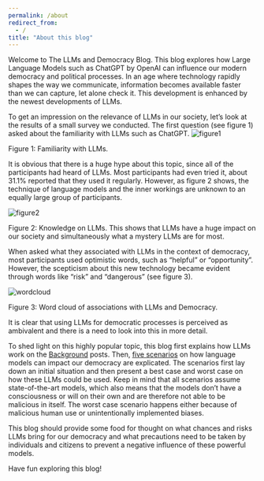 ```yaml
---
permalink: /about
redirect_from:
  - /
title: "About this blog"
---
```



Welcome to The LLMs and Democracy Blog. This blog explores how Large Language Models such as ChatGPT by OpenAI can influence our modern democracy and political processes. In an age where technology rapidly shapes the way we communicate, information becomes available faster than we can capture, let alone check it. This development is enhanced by the newest developments of LLMs.  

To get an impression on the relevance of LLMs in our society, let’s look at the results of a small survey we conducted. The first question (see figure 1) asked about the familiarity with LLMs such as ChatGPT.
![figure1](/LLM.github.io/assets/images/figure1.png )
<figcaption>
Figure 1: Familiarity with LLMs.
</figcaption>

It is obvious that there is a huge hype about this topic, since all of the participants had heard of LLMs. Most participants had even tried it, about 31.1% reported that they used it regularly.
However, as figure 2 shows, the technique of language models and the inner workings are unknown to an equally large group of participants.

![figure2](/LLM.github.io/assets/images/figure2.png )
<figcaption>Figure 2: Knowledge on LLMs.
This shows that LLMs have a huge impact on our society and simultaneously what a mystery LLMs are for most.</figcaption>

When asked what they associated with LLMs in the context of democracy, most participants used optimistic words, such as “helpful” or “opportunity”. However, the scepticism about this new technology became evident through words like “risk” and “dangerous” (see figure 3).

![wordcloud](/LLM.github.io/assets/images/wordcloud.png )
<figcaption>Figure 3: Word cloud of associations with LLMs and Democracy.</figcaption>

It is clear that using LLMs for democratic processes is perceived as ambivalent and there is a need to look into this in more detail.

To shed light on this highly popular topic, this blog first explains how LLMs work on the [Background](/LLM.github.io/background/) posts. Then, [five scenarios](/LLM.github.io/posts/) on how language models can impact our democracy are explicated. The scenarios first lay down an initial situation and then present a best case and worst case on how these LLMs could be used. Keep in mind that all scenarios assume state-of-the-art models, which also means that the models don’t have a consciousness or will on their own and are therefore not able to be malicious in itself. The worst case scenario happens either because of malicious human use or unintentionally implemented biases. 

This blog should provide some food for thought on what chances and risks LLMs bring for our democracy and what precautions need to be taken by individuals and citizens to prevent a negative influence of these powerful models. 

Have fun exploring this blog! 

